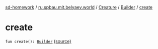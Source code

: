 [sd-homework](../../../index.md) / [ru.spbau.mit.belyaev.world](../../index.md) / [Creature](../index.md) / [Builder](index.md) / [create](.)

# create

`fun create(): `[`Builder`](index.md) [(source)](https://github.com/StasBel/sd-homework/blob/Roguelike/src/main/kotlin/ru/spbau/mit/belyaev/world/Creature.kt#L66)